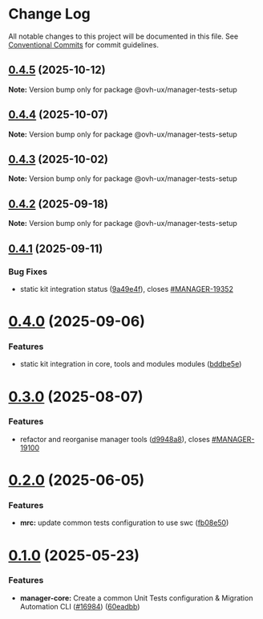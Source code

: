 # Change Log

All notable changes to this project will be documented in this file.
See [Conventional Commits](https://conventionalcommits.org) for commit guidelines.

## [0.4.5](https://github.com/ovh/manager/compare/@ovh-ux/manager-tests-setup@0.4.4...@ovh-ux/manager-tests-setup@0.4.5) (2025-10-12)

**Note:** Version bump only for package @ovh-ux/manager-tests-setup





## [0.4.4](https://github.com/ovh/manager/compare/@ovh-ux/manager-tests-setup@0.4.3...@ovh-ux/manager-tests-setup@0.4.4) (2025-10-07)

**Note:** Version bump only for package @ovh-ux/manager-tests-setup





## [0.4.3](https://github.com/ovh/manager/compare/@ovh-ux/manager-tests-setup@0.4.2...@ovh-ux/manager-tests-setup@0.4.3) (2025-10-02)

**Note:** Version bump only for package @ovh-ux/manager-tests-setup





## [0.4.2](https://github.com/ovh/manager/compare/@ovh-ux/manager-tests-setup@0.4.1...@ovh-ux/manager-tests-setup@0.4.2) (2025-09-18)

**Note:** Version bump only for package @ovh-ux/manager-tests-setup





## [0.4.1](https://github.com/ovh/manager/compare/@ovh-ux/manager-tests-setup@0.4.0...@ovh-ux/manager-tests-setup@0.4.1) (2025-09-11)


### Bug Fixes

* static kit integration status ([9a49e4f](https://github.com/ovh/manager/commit/9a49e4f992311de0ec2ac2876720dc46202ed118)), closes [#MANAGER-19352](https://github.com/ovh/manager/issues/MANAGER-19352)





# [0.4.0](https://github.com/ovh/manager/compare/@ovh-ux/manager-tests-setup@0.3.0...@ovh-ux/manager-tests-setup@0.4.0) (2025-09-06)


### Features

* static kit integration in core, tools and modules modules ([bddbe5e](https://github.com/ovh/manager/commit/bddbe5e07453c8a657f2ca216d48d1f6f2bc0ca5))





# [0.3.0](https://github.com/ovh/manager/compare/@ovh-ux/manager-tests-setup@0.2.0...@ovh-ux/manager-tests-setup@0.3.0) (2025-08-07)


### Features

* refactor and reorganise manager tools ([d9948a8](https://github.com/ovh/manager/commit/d9948a8340a727bf77d8e5156647d6de47b4e227)), closes [#MANAGER-19100](https://github.com/ovh/manager/issues/MANAGER-19100)





# [0.2.0](https://github.com/ovh/manager/compare/@ovh-ux/manager-tests-setup@0.1.0...@ovh-ux/manager-tests-setup@0.2.0) (2025-06-05)


### Features

* **mrc:** update common tests configuration to use swc ([fb08e50](https://github.com/ovh/manager/commit/fb08e5092ce5b0e072075134f7aa3603b1a82699))





# [0.1.0](https://github.com/ovh/manager/compare/@ovh-ux/manager-tests-setup@0.0.1...@ovh-ux/manager-tests-setup@0.1.0) (2025-05-23)


### Features

* **manager-core:** Create a common Unit Tests configuration & Migration Automation CLI ([#16984](https://github.com/ovh/manager/issues/16984)) ([60eadbb](https://github.com/ovh/manager/commit/60eadbb129c651cc334c55629733e7f900981f3b))
